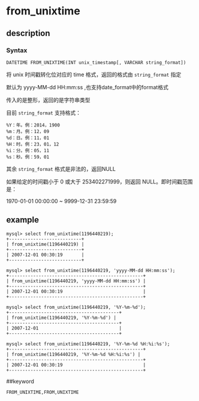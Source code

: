 # from_unixtime
## description
### Syntax

`DATETIME FROM_UNIXTIME(INT unix_timestamp[, VARCHAR string_format])`


将 unix 时间戳转化位对应的 time 格式，返回的格式由 `string_format` 指定

默认为 yyyy-MM-dd HH:mm:ss ,也支持date_format中的format格式

传入的是整形，返回的是字符串类型

目前 `string_format` 支持格式：

    %Y：年。例：2014，1900
    %m：月。例：12，09
    %d：日。例：11，01
    %H：时。例：23，01，12
    %i：分。例：05，11
    %s：秒。例：59，01

其余 `string_format` 格式是非法的，返回NULL

如果给定的时间戳小于 0 或大于 253402271999，则返回 NULL。即时间戳范围是：

1970-01-01 00:00:00 ~ 9999-12-31 23:59:59

## example

```
mysql> select from_unixtime(1196440219);
+---------------------------+
| from_unixtime(1196440219) |
+---------------------------+
| 2007-12-01 00:30:19       |
+---------------------------+

mysql> select from_unixtime(1196440219, 'yyyy-MM-dd HH:mm:ss');
+--------------------------------------------------+
| from_unixtime(1196440219, 'yyyy-MM-dd HH:mm:ss') |
+--------------------------------------------------+
| 2007-12-01 00:30:19                              |
+--------------------------------------------------+

mysql> select from_unixtime(1196440219, '%Y-%m-%d');
+-----------------------------------------+
| from_unixtime(1196440219, '%Y-%m-%d') |
+-----------------------------------------+
| 2007-12-01                              |
+-----------------------------------------+

mysql> select from_unixtime(1196440219, '%Y-%m-%d %H:%i:%s');
+--------------------------------------------------+
| from_unixtime(1196440219, '%Y-%m-%d %H:%i:%s') |
+--------------------------------------------------+
| 2007-12-01 00:30:19                              |
+--------------------------------------------------+
```

##keyword

    FROM_UNIXTIME,FROM,UNIXTIME
